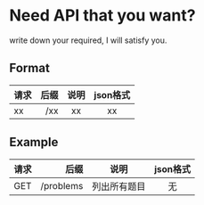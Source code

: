 # Need API that you want?

write down your required, I will satisfy you.

## Format
| 请求 | 后缀 | 说明 | json格式 |
| ---- |----:| :------:| :------:|
| xx | /xx | xx | xx |

## Example
| 请求 | 后缀 | 说明 | json格式 |
| ---- |----:| :------:| :------:|
| GET | /problems | 列出所有题目 | 无 |